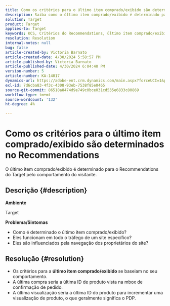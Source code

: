 ```yaml
---
title: Como os critérios para o último item comprado/exibido são determinados no Recommendations
description: Saiba como o último item comprado/exibido é determinado para o Target Recommendations.
solution: Target
product: Target
applies-to: Target
keywords: KCS, Critérios do Recommendations, último item comprado/exibido, Target
resolution: Resolution
internal-notes: null
bug: false
article-created-by: Victoria Barnato
article-created-date: 4/30/2024 5:58:57 PM
article-published-by: Victoria Barnato
article-published-date: 4/30/2024 6:04:40 PM
version-number: 5
article-number: KA-14017
dynamics-url: https://adobe-ent.crm.dynamics.com/main.aspx?forceUCI=1&pagetype=entityrecord&etn=knowledgearticle&id=f1a4cd4e-1b07-ef11-9f89-000d3a31b84a
exl-id: 7d6cba83-4f3c-4308-93eb-7538f85e0465
source-git-commit: 86518a8474d9e749c0bce031cd535e6833c80869
workflow-type: tm+mt
source-wordcount: '132'
ht-degree: 4%

---
```


# Como os critérios para o último item comprado/exibido são determinados no Recommendations


O último item comprado/exibido é determinado para o Recommendations do Target pelo comportamento do visitante.

## Descrição {#description}


<b>Ambiente</b>

Target



<b>Problema/Sintomas</b>

- Como é determinado o último item comprado/exibido?
- Eles funcionam em todo o tráfego de um site específico?
- Eles são influenciados pela navegação dos proprietários do site?





## Resolução {#resolution}


- Os critérios para a <b>último item comprado/exibido </b>se baseiam no seu comportamento.
- A última compra seria a última ID de produto vista na mbox de confirmação de pedido.
- A última visualização seria a última ID do produto para incrementar uma visualização de produto, o que geralmente significa o PDP.

